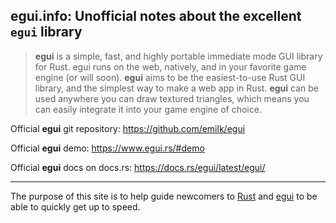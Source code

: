 ## egui.info: Unofficial notes about the excellent `egui` library

> **egui** is a simple, fast, and highly portable immediate mode GUI library for Rust. egui runs on the web, natively, and in your favorite game engine (or will soon).  **egui** aims to be the easiest-to-use Rust GUI library, and the simplest way to make a web app in Rust.  **egui** can be used anywhere you can draw textured triangles, which means you can easily integrate it into your game engine of choice.

Official **egui** git repository: https://github.com/emilk/egui

Official **egui** demo: https://www.egui.rs/#demo

Official **egui** docs on docs.rs: https://docs.rs/egui/latest/egui/

------

The purpose of this site is to help guide newcomers to [Rust](https://www.rust-lang.org/) and [egui](https://github.com/emilk/egui) to be able to quickly get up to speed.  

